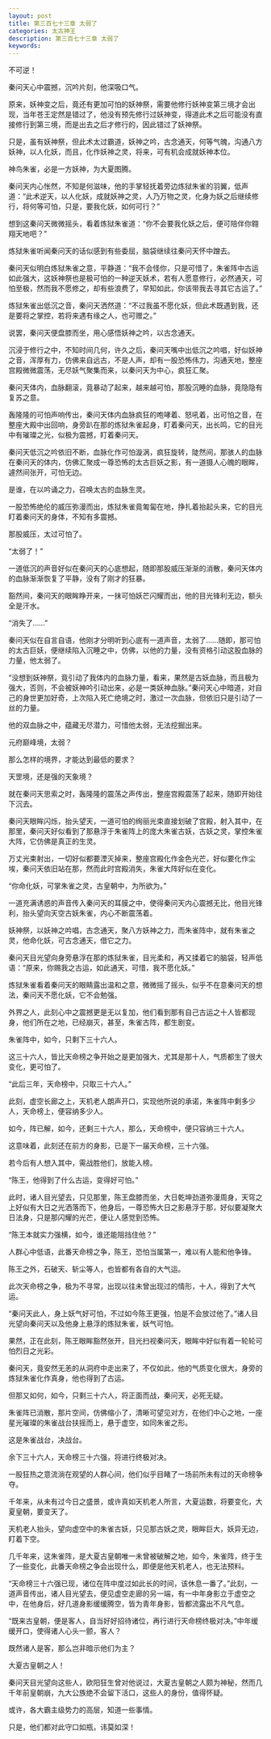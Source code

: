 ```yaml
---
layout: post
title: 第三百七十三章 太弱了
categories: 太古神王
description: 第三百七十三章 太弱了
keywords:
---
```


不可逆！

秦问天心中震撼，沉吟片刻，他深吸口气。

原来，妖神变之后，竟还有更加可怕的妖神祭，需要他修行妖神变第三境才会出现，当年苍王定然是错过了，他没有预先修行过妖神变，得道此术之后可能没有直接修行到第三境，而是出去之后才修行的，因此错过了妖神祭。

只是，虽有妖神祭，但此术太过霸道，妖神之吟，古念通天，何等气魄，沟通八方妖神，以人化妖，而且，化作妖神之灵，将来，可有机会成就妖神本位。

神鸟朱雀，必是一方妖神，为大夏图腾。

秦问天内心怅然，不知是何滋味，他的手掌轻抚着旁边炼狱朱雀的羽翼，低声道：“此术逆天，以人化妖，成就妖神之灵，人乃万物之灵，化身为妖之后继续修行，将何等可怕，只是，要我化妖，如何可行？”

想到这秦问天微微摇头，看着炼狱朱雀道：“你不会要我化妖之后，便可陪伴你翱翔天地吧？”

炼狱朱雀听闻秦问天的话似感到有些委屈，脑袋继续往秦问天怀中蹭去。

秦问天似明白炼狱朱雀之意，平静道：“我不会怪你，只是可惜了，朱雀阵中古运如此强大，这妖神祭也是极可怕的一种逆天妖术，若有人愿意修行，必然通天，可怕至极，然而我不愿修之，却有些浪费了，早知如此，你该带我去寻其它古运了。”

炼狱朱雀出低沉之音，秦问天洒然道：“不过我虽不愿化妖，但此术既遇到我，还是要将之掌控，若将来遇有缘之人，也可赠之。”

说罢，秦问天便盘膝而坐，用心感悟妖神之吟，以古念通天。

沉浸于修行之中，不知时间几何，许久之后，秦问天嘴中出低沉之吟唱，好似妖神之音，浑厚有力，仿佛来自远古，不是人声，却有一股恐怖伟力，沟通天地，整座宫殿微微震荡，无尽妖气聚集而来，以秦问天为中心，疯狂汇聚。

秦问天体内，血脉翻滚，竟暴动了起来，越来越可怕，那股沉睡的血脉，竟隐隐有复苏之意。

轰隆隆的可怕声响传出，秦问天体内血脉疯狂的咆哮着、怒吼着，出可怕之音，在整座大殿中出回响，身旁趴在那的炼狱朱雀起身，盯着秦问天，出长鸣，它的目光中有璀璨之光，似极为震撼，盯着秦问天。

秦问天低沉之吟依旧不断，血脉化作可怕漩涡，疯狂旋转，陡然间，那骇人的血脉在秦问天的体内，仿佛汇聚成一尊恐怖的太古巨妖之影，有一道摄人心魄的眼眸，遽然间张开，可怕无边。

是谁，在以吟诵之力，召唤太古的血脉生灵。

一股恐怖绝伦的威压弥漫而出，炼狱朱雀竟匍匐在地，挣扎着抬起头来，它的目光盯着秦问天的身体，不知有多震撼。

那股威压，太过可怕了。

“太弱了！”

一道低沉的声音好似在秦问天的心底想起，随即那股威压渐渐的消散，秦问天体内的血脉渐渐恢复了平静，没有了刚才的狂暴。

豁然间，秦问天的眼眸睁开来，一抹可怕妖芒闪耀而出，他的目光锋利无边，额头全是汗水。

“消失了……”

秦问天似在自言自语，他刚才分明听到心底有一道声音，太弱了……随即，那可怕的太古巨妖，便继续陷入沉睡之中，仿佛，以他的力量，没有资格引动这股血脉的力量，他太弱了。

“没想到妖神祭，竟引动了我体内的血脉力量，看来，果然是古妖血脉，而且极为强大，否则，不会被妖神吟引动出来，必是一类妖神血脉。”秦问天心中暗道，对自己的身世更加好奇，上次陷入死亡绝境之时，激过一次血脉，但依旧只是引动了一丝的力量。

他的双血脉之中，蕴藏无尽潜力，可惜他太弱，无法挖掘出来。

元府巅峰境，太弱？

那么怎样的境界，才能达到最低的要求？

天罡境，还是强的天象境？

就在秦问天思索之时，轰隆隆的震荡之声传出，整座宫殿震荡了起来，随即开始往下沉去。

秦问天眼眸闪烁，抬头望天，一道可怕的绚丽光束直接划破了宫殿，射入其中，在那里，秦问天好似看到了那悬浮于朱雀阵上的庞大朱雀古妖，古妖之灵，掌控朱雀大阵，它仿佛是真正的生灵。

万丈光束射出，一切好似都要湮灭掉来，整座宫殿化作金色光芒，好似要化作尘埃，秦问天依旧站在那，然而此时宫殿消失，朱雀大阵好似在变化。

“你命化妖，可掌朱雀之灵，古皇朝中，为所欲为。”

一道充满诱惑的声音传入秦问天的耳膜之中，使得秦问天内心震撼无比，他目光锋利，抬头望向天空古妖朱雀，内心不断震荡着。

妖神祭，以妖神之吟唱，古念通天，聚八方妖神之力，而朱雀阵中，就有朱雀之灵，他命化妖，可古念通天，借它之力。

秦问天目光望向身旁悬浮在那的炼狱朱雀，目光柔和，再又揉着它的脑袋，轻声低语：“原来，你赐我之古运，如此通天，可惜，我不愿化妖。”

炼狱朱雀看着秦问天的眼睛露出温和之意，微微摇了摇头，似乎不在意秦问天的想法，秦问天不愿化妖，它不会勉强。

外界之人，此刻心中之震撼更是无以复加，他们看到那有自己古运之十人皆都现身，他们所在之地，已经崩灭，甚至，朱雀古阵，都生剧变。

朱雀阵中，如今，只剩下三十六人。

这三十六人，皆比天命榜之争开始之是更加强大，尤其是那十人，气质都生了很大变化，更可怕了。

“此后三年，天命榜中，只取三十六人。”

此刻，虚空长廊之上，天机老人朗声开口，实现他所说的承诺，朱雀阵中剩多少人，天命榜上，便容纳多少人。

如今，阵已解，如今，还剩三十六人，那么，天命榜中，便只容纳三十六人。

这意味着，此刻还在前方的身影，已是下一届天命榜，三十六强。

若今后有人想入其中，需战胜他们，放能入榜。

“陈王，他得到了什么古运，变得好可怕。”

此时，诸人目光望去，只见那里，陈王盘膝而坐，大日乾坤劲道弥漫周身，天穹之上好似有大日之光洒落而下，他身后，一尊恐怖大日之影悬浮于那，好似要凝聚大日法身，只是那闪耀的光芒，便让人感觉到恐怖。

“陈王本就实力强横，如今，谁还能阻挡住他？”

人群心中低语，此番天命榜之争，陈王，恐怕当属第一，难以有人能和他争锋。

陈王之外，石破天、斩尘等人，也皆都有各自的大气运。

此次天命榜之争，极为不寻常，出现以往未曾出现过的情形，十人，得到了大气运。

“秦问天此人，身上妖气好可怕，不过如今陈王更强，怕是不会放过他了。”诸人目光望向秦问天以及他身上悬浮的炼狱朱雀，妖气可怕。

果然，正在此刻，陈王眼眸豁然张开，目光扫视秦问天，眼眸中好似有着一轮轮可怕烈日之光彩。

秦问天，竟安然无恙的从洞府中走出来了，不仅如此，他的气质变化很大，身旁的炼狱朱雀化作真身，他也得到了古运。

但那又如何，如今，只剩三十六人，将正面而战，秦问天，必死无疑。

朱雀阵已消散，那片空间，仿佛缩小了，清晰可望见对方，在他们中心之地，一座星光璀璨的朱雀战台扶摇而上，悬于虚空，如同朱雀之形。

这是朱雀战台，决战台。

余下三十六人，天命榜三十六强，将进行终极对决。

一股狂热之意流淌在观望的人群心间，他们似乎目睹了一场前所未有过的天命榜争夺。

千年来，从未有过今日之盛景，或许真如天机老人所言，大夏运数，将要变化，大夏皇朝，要变天了。

天机老人抬头，望向虚空中的朱雀古妖，只见那古妖之灵，眼眸巨大，妖异无边，盯着下空。

几千年来，这朱雀阵，是大夏古皇朝唯一未曾被破解之地，如今，朱雀阵，终于生了一些变化，此番天命榜之争会出现什么，即便是他天机老人，也无法预料。

“天命榜三十六强已现，诸位在阵中度过如此长的时间，该休息一番了。”此刻，一道声音传出，诸人目光望去，便见虚空走廊的另一端，有一中年身影立于虚空之中，在他身后，好几道身影缓缓腾空，皆为青年身影，皆都流露出不凡气息。

“既来古皇朝，便是客人，自当好好招待诸位，再行进行天命榜终极对决。”中年缓缓开口，使得诸人心头一颤，客人？

既然诸人是客，那么岂非暗示他们为主？

大夏古皇朝之人！

秦问天目光望向这些人，欧阳狂生曾对他说过，大夏古皇朝之人颇为神秘，然而几千年前皇朝崩，九大公族绝不会留下活口，这些人的身份，值得怀疑。

或许，各大霸主级势力的高层，知道一些事情。

只是，他们都对此守口如瓶，讳莫如深！
